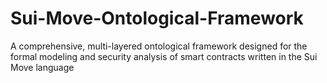 # Sui-Move-Ontological-Framework
A comprehensive, multi-layered ontological framework designed for the formal modeling and security analysis of smart contracts written in the Sui Move language
